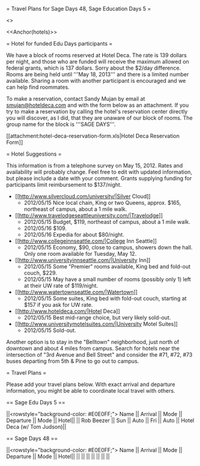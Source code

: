 = Travel Plans for Sage Days 48, Sage Education Days 5 =

<<TableOfContents>>

<<Anchor(hotels)>>

= Hotel for funded Edu Days participants =

We have a block of rooms reserved at Hotel Deca.  The rate is 139 dollars per night, and those who are funded will receive the maximum allowed on federal grants, which is 137 dollars.  Sorry about the $2/day difference.  Rooms are being held until '''May 18, 2013''' and there is a limited number available.  Sharing a room with another participant is encouraged and we can help find roommates.

To make a reservation, contact Sandy Mujan by email at smujan@hoteldeca.com and with the form below as an attachment.  If you try to make a reservation by calling the hotel's reservation center directly you will discover, as I did, that they are unaware of our block of rooms.   The group name for the block  is '''SAGE DAYS'''.

[[attachment:hotel-deca-reservation-form.xls|Hotel Deca Reservation Form]]

= Hotel Suggestions =

This information is from a telephone survey on May 15, 2012.  Rates and availability will probably change.  Feel free to edit with updated information, but please include a date with your comment.  Grants supplying funding for participants limit reimbursement to $137/night.

 * [[http://www.silvercloud.com/university/|Silver Cloud]]
   * 2012/05/15 Nice local chain, King or two Queens, approx. $165, northeast of campus, about a 1 mile walk.
 * [[http://www.travelodgeseattleuniversity.com/|Travelodge]]
   * 2012/05/15 Budget, $119, northeast of campus, about a 1 mile walk.
   * 2012/05/16 $109.
   * 2012/05/16 Expedia for about $80/night.
 * [[http://www.collegeinnseattle.com/|College Inn Seattle]]
   * 2012/05/15 Economy, $90, close to campus, showers down the hall.  Only one room available for Tuesday, May 12.
 * [[http://www.universityinnseattle.com/|University Inn]]
   * 2012/05/15 Some "Premier" rooms available, King bed and fold-out couch, $229.
   * 2012/05/15 May have a small number of rooms (possibly only 1) left at their UW rate of $119/night.
 * [[http://www.watertownseattle.com/|Watertown]]
   * 2012/05/15 Some suites, King bed with fold-out couch, starting at $157 if you ask for UW rate.
 * [[http://www.hoteldeca.com/|Hotel Deca]]
   * 2012/05/15 Best mid-range choice, but very likely sold-out.
 * [[http://www.universitymotelsuites.com/|University Motel Suites]]
   * 2012/05/15 Sold-out.

Another option is to stay in the "Belltown" neighborhood, just north of downtown and about 4 miles from campus.  Search for hotels near the intersection of "3rd Avenue and Bell Street" and consider the #71, #72, #73 buses departing from 5th & Pine to go out to campus.

= Travel Plans =

Please add your travel plans below.   With exact arrival and departure information, you might be able to coordinate local travel with others.

== Sage Edu Days 5 ==

||<rowstyle="background-color: #E0E0FF;"> Name ||  Arrival || Mode || Departure || Mode || Hotel||
|| Rob Beezer              || Sun             || Auto               || Fri              || Auto               || Hotel Deca (w/ Tom Judson)||


== Sage Days 48 ==

||<rowstyle="background-color: #E0E0FF;"> Name ||  Arrival || Mode || Departure || Mode || Hotel||
||               ||              ||                ||               ||                || ||
